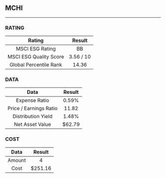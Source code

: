 ## MCHI
----
### RATING

|Rating|Result|
|:----:|:---:|
|MSCI ESG Rating|BB|
|MSCI ESG Quality Score|3.56 / 10|
|Global Percentile Rank|14.36|

### DATA

|Data|Result|
|:----:|:---:|
|Expense Ratio|0.59%|
|Price / Earnings Ratio|11.82|
|Distribution Yield|1.48%|
|Net Asset Value|$62.79|

### COST

|Data|Result|
|:----:|:---:|
|Amount|4|
|Cost|$251.16|
